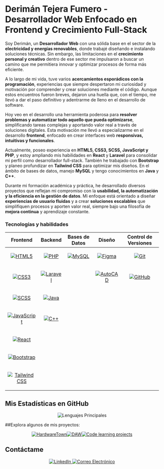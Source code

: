 # Derimán Tejera Fumero - Desarrollador Web Enfocado en Frontend y Crecimiento Full-Stack

Soy Derimán, un **Desarrollador Web** con una sólida base en el sector de la **electricidad y energías renovables**, donde trabajé diseñando e instalando soluciones técnicas. Sin embargo, las limitaciones en el **crecimiento personal y creativo** dentro de ese sector me impulsaron a buscar un camino que me permitiera innovar y optimizar procesos de forma más eficiente.

A lo largo de mi vida, tuve varios **acercamientos esporádicos con la programación**, experiencias que siempre despertaron mi curiosidad y motivación por comprender y crear soluciones mediante el código. Aunque estos encuentros fueron breves, dejaron una huella que, con el tiempo, me llevó a dar el paso definitivo y adentrarme de lleno en el desarrollo de software.

Hoy veo en el desarrollo una herramienta poderosa para **resolver problemas y automatizar todo aquello que pueda optimizarse**, simplificando tareas complejas y aportando valor real a través de soluciones digitales. Esta motivación me llevó a especializarme en el desarrollo **frontend**, enfocado en crear interfaces web **responsivas, intuitivas y funcionales**.

Actualmente, poseo experiencia en **HTML5, CSS3, SCSS, JavaScript y PHP**, y estoy ampliando mis habilidades en **React** y **Laravel** para consolidar mi perfil como desarrollador full-stack. También he trabajado con **Bootstrap** y planeo profundizar en **Tailwind CSS** para optimizar mis diseños. En el ámbito de bases de datos, manejo **MySQL** y tengo conocimientos en **Java** y **C++**.

Durante mi formación académica y práctica, he desarrollado diversos proyectos que reflejan mi compromiso con la **usabilidad, la automatización y la eficiencia en la gestión de datos**. Mi enfoque está orientado a diseñar **experiencias de usuario fluidas** y a crear **soluciones escalables** que simplifiquen procesos y aporten valor real, siempre bajo una filosofía de **mejora continua** y aprendizaje constante.

### Tecnologías y habilidades

| **Frontend** | **Backend** | **Bases de Datos** | **Diseño** | **Control de Versiones** |
|--------------|------------|--------------------|-----------|--------------------------|
| <p align="center"><a href="https://developer.mozilla.org/en-US/docs/Web/HTML" title="HTML5" target="_blank"><img src="https://skillicons.dev/icons?i=html" alt="HTML5" /></a></p> | <p align="center"><a href="https://www.php.net/" title="PHP" target="_blank"><img src="https://skillicons.dev/icons?i=php" alt="PHP" /></a></p> | <p align="center"><a href="https://www.mysql.com/" title="MySQL" target="_blank"><img src="https://skillicons.dev/icons?i=mysql" alt="MySQL" /></a></p> | <p align="center"><a href="https://www.figma.com/" title="Figma" target="_blank"><img src="https://skillicons.dev/icons?i=figma" alt="Figma" /></a></p> | <p align="center"><a href="https://git-scm.com/" title="Git" target="_blank"><img src="https://skillicons.dev/icons?i=git" alt="Git" /></a></p> |
| <p align="center"><a href="https://developer.mozilla.org/en-US/docs/Web/CSS" title="CSS3" target="_blank"><img src="https://skillicons.dev/icons?i=css" alt="CSS3" /></a></p> | <p align="center"><a href="https://laravel.com/" title="Laravel" target="_blank"><img src="https://skillicons.dev/icons?i=laravel" alt="Laravel" /></a></p> | | <p align="center"><a href="https://www.autodesk.com/products/autocad/overview" title="AutoCAD" target="_blank"><img src="https://skillicons.dev/icons?i=autocad" alt="AutoCAD" /></a></p> | <p align="center"><a href="https://github.com/" title="GitHub" target="_blank"><img src="https://skillicons.dev/icons?i=github" alt="GitHub" /></a></p> |
| <p align="center"><a href="https://sass-lang.com/" title="SCSS" target="_blank"><img src="https://skillicons.dev/icons?i=scss" alt="SCSS" /></a></p> | <p align="center"><a href="https://www.java.com/" title="Java" target="_blank"><img src="https://skillicons.dev/icons?i=java" alt="Java" /></a></p> | | | |
| <p align="center"><a href="https://developer.mozilla.org/en-US/docs/Web/JavaScript" title="JavaScript" target="_blank"><img src="https://skillicons.dev/icons?i=js" alt="JavaScript" /></a></p> | <p align="center"><a href="https://isocpp.org/" title="C++" target="_blank"><img src="https://skillicons.dev/icons?i=cpp" alt="C++" /></a></p> | | | |
| <p align="center"><a href="https://react.dev/" title="React" target="_blank"><img src="https://skillicons.dev/icons?i=react" alt="React" /></a></p> | | | | |
| <p align="center"><a href="https://getbootstrap.com/" title="Bootstrap" target="_blank"><img src="https://skillicons.dev/icons?i=bootstrap" alt="Bootstrap" /></a></p> | | | | |
| <p align="center"><a href="https://tailwindcss.com/" title="Tailwind CSS" target="_blank"><img src="https://skillicons.dev/icons?i=tailwind" alt="Tailwind CSS" /></a></p> | | | | |


## Mis Estadísticas en GitHub

<div align="center" style="display: flex; flex-direction: row; flex-wrap: wrap; justify-content: center;">
  <img src="https://github-readme-stats.vercel.app/api/top-langs/?username=deritf&layout=compact&theme=dark" alt="Lenguajes Principales" />
</div>

##Explora algunos de mis proyectos:

<div align="center">
  <p style="display: flex; flex-direction: row; flex-wrap: wrap; justify-content: center;">
    <a href="https://github.com/deritf/project-hardwaretown-store">
      <img src="https://github-readme-stats.vercel.app/api/pin/?username=deritf&repo=project-hardwaretown-store&theme=dark" alt="HardwareTown" />
    </a>
    <a href="https://github.com/deritf/DAW">
      <img src="https://github-readme-stats.vercel.app/api/pin/?username=deritf&repo=DAW&theme=dark" alt="DAW" />
    </a>
    <a href="https://github.com/deritf/code-learning-projects">
      <img src="https://github-readme-stats.vercel.app/api/pin/?username=deritf&repo=code-learning-projects&theme=dark" alt="Code learning projects" />
    </a>
  </p>
</div>

## Contáctame

<div align="center">
  <a href="https://www.linkedin.com/in/derim%C3%A1n-tejera-fumero-7467a5162/" target="_blank">
    <img src="https://skillicons.dev/icons?i=linkedin" alt="LinkedIn" />
  </a>
  <a href="mailto:deriman.tejera@gmail.com" target="_blank">
    <img src="https://skillicons.dev/icons?i=gmail" alt="Correo Electrónico" />
  </a>
</div>
